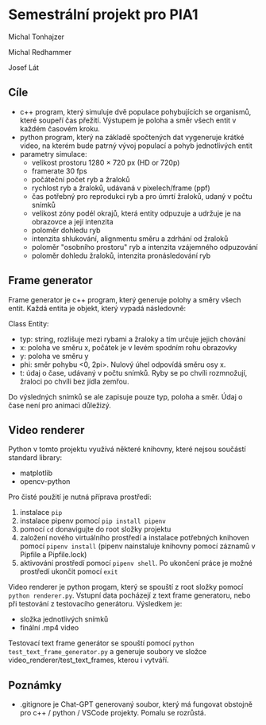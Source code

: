 # Semestrální projekt pro PIA1

Michal Tonhajzer

Michal Redhammer

Josef Lát

## Cíle

- c++ program, který simuluje dvě populace pohybujících se organismů, které soupeří čas přežití. Výstupem je poloha a směr všech entit v každém časovém kroku.
- python program, který na základě spočtených dat vygeneruje krátké video, na kterém bude patrný vývoj populací a pohyb jednotlivých entit
- parametry simulace:
    - velikost prostoru 1280 × 720 px (HD or 720p)
    - framerate 30 fps
    - počáteční počet ryb a žraloků 
    - rychlost ryb a žraloků, udávaná v pixelech/frame (ppf)
    - čas potřebný pro reprodukci ryb a pro úmrtí žraloků, udaný v počtu snímků
    - velikost zóny podél okrajů, která entity odpuzuje a udržuje je na obrazovce a její intenzita
    - poloměr dohledu ryb
    - intenzita shlukování, alignmentu směru a zdrhání od žraloků
    - poloměr "osobního prostoru" ryb a intenzita vzájemného odpuzování
    - poloměr dohledu žraloků, intenzita pronásledování ryb

## Frame generator

Frame generator je c++ program, který generuje polohy a směry všech entit. Každá entita je objekt, který vypadá následovně:

Class Entity:
- typ: string, rozlišuje mezi rybami a žraloky a tím určuje jejich chování
- x: poloha ve směru x, počátek je v levém spodním rohu obrazovky
- y: poloha ve směru y
- phi: směr pohybu <0, 2pi>. Nulový úhel odpovídá směru osy x.
- t: údaj o čase, udávaný v počtu snímků. Ryby se po chvíli rozmnožují, žraloci po chvíli bez jídla zemřou.

Do výsledných snímků se ale zapisuje pouze typ, poloha a směr. Údaj o čase není pro animaci důležizý.

## Video renderer

Python v tomto projektu využívá některé knihovny, které nejsou součástí standard library:
- matplotlib
- opencv-python

Pro čisté použití je nutná příprava prostředí:
1. instalace `pip`
2. instalace pipenv pomocí `pip install pipenv`
3. pomocí `cd` donavigujte do root složky projektu
4. založení nového virtuálního prostředí a instalace potřebných knihoven pomocí `pipenv install` (pipenv nainstaluje knihovny pomocí záznamů v Pipfile a Pipfile.lock)
5. aktivování prostředí pomocí `pipenv shell`.
Po ukončení práce je možné prostředí ukončit pomocí `exit`


Video renderer je python progam, který se spouští z root složky pomocí `python renderer.py`. Vstupní data pocházejí z text frame generatoru, nebo při testování z testovacího generátoru. Výsledkem je:
- složka jednotlivých snímků
- finální .mp4 video

Testovací text frame generátor se spouští pomocí `python test_text_frame_generator.py` a generuje soubory ve složce video_renderer/test_text_frames, kterou i vytváří.

## Poznámky
- .gitignore je Chat-GPT generovaný soubor, který má fungovat obstojně pro c++ / python / VSCode projekty. Pomalu se rozrůstá.